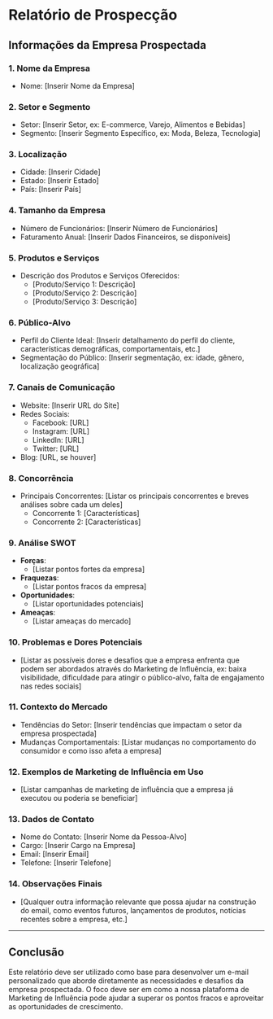 # Relatório de Prospecção

## Informações da Empresa Prospectada

### 1. Nome da Empresa
- Nome: [Inserir Nome da Empresa]
  
### 2. Setor e Segmento
- Setor: [Inserir Setor, ex: E-commerce, Varejo, Alimentos e Bebidas]
- Segmento: [Inserir Segmento Específico, ex: Moda, Beleza, Tecnologia]

### 3. Localização
- Cidade: [Inserir Cidade]
- Estado: [Inserir Estado]
- País: [Inserir País]

### 4. Tamanho da Empresa
- Número de Funcionários: [Inserir Número de Funcionários]
- Faturamento Anual: [Inserir Dados Financeiros, se disponíveis]

### 5. Produtos e Serviços
- Descrição dos Produtos e Serviços Oferecidos:
  - [Produto/Serviço 1: Descrição]
  - [Produto/Serviço 2: Descrição]
  - [Produto/Serviço 3: Descrição]

### 6. Público-Alvo
- Perfil do Cliente Ideal: [Inserir detalhamento do perfil do cliente, características demográficas, comportamentais, etc.]
- Segmentação do Público: [Inserir segmentação, ex: idade, gênero, localização geográfica]

### 7. Canais de Comunicação
- Website: [Inserir URL do Site]
- Redes Sociais: 
  - Facebook: [URL]
  - Instagram: [URL]
  - LinkedIn: [URL]
  - Twitter: [URL]
- Blog: [URL, se houver]

### 8. Concorrência
- Principais Concorrentes: [Listar os principais concorrentes e breves análises sobre cada um deles]
  - Concorrente 1: [Características]
  - Concorrente 2: [Características]

### 9. Análise SWOT
- **Forças**:
  - [Listar pontos fortes da empresa]
- **Fraquezas**:
  - [Listar pontos fracos da empresa]
- **Oportunidades**:
  - [Listar oportunidades potenciais]
- **Ameaças**:
  - [Listar ameaças do mercado]

### 10. Problemas e Dores Potenciais
- [Listar as possíveis dores e desafios que a empresa enfrenta que podem ser abordados através do Marketing de Influência, ex: baixa visibilidade, dificuldade para atingir o público-alvo, falta de engajamento nas redes sociais]

### 11. Contexto do Mercado
- Tendências do Setor: [Inserir tendências que impactam o setor da empresa prospectada]
- Mudanças Comportamentais: [Listar mudanças no comportamento do consumidor e como isso afeta a empresa]

### 12. Exemplos de Marketing de Influência em Uso
- [Listar campanhas de marketing de influência que a empresa já executou ou poderia se beneficiar]
  
### 13. Dados de Contato
- Nome do Contato: [Inserir Nome da Pessoa-Alvo]
- Cargo: [Inserir Cargo na Empresa]
- Email: [Inserir Email]
- Telefone: [Inserir Telefone]

### 14. Observações Finais
- [Qualquer outra informação relevante que possa ajudar na construção do email, como eventos futuros, lançamentos de produtos, notícias recentes sobre a empresa, etc.]

---

## Conclusão
Este relatório deve ser utilizado como base para desenvolver um e-mail personalizado que aborde diretamente as necessidades e desafios da empresa prospectada. O foco deve ser em como a nossa plataforma de Marketing de Influência pode ajudar a superar os pontos fracos e aproveitar as oportunidades de crescimento.